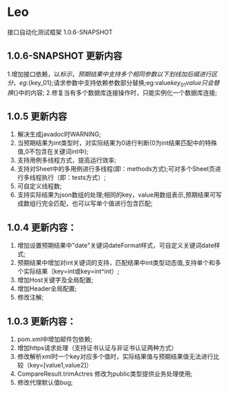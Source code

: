 Leo
===

接口自动化测试框架 1.0.6-SNAPSHOT

1.0.6-SNAPSHOT 更新内容
-------------------------------
1.增加接口依赖，以${}标示，预期结果中支持多个相同参数以下划线加后缀进行区分，eg:${key_01};请求参数中支持依赖参数部分替换;eg:value${key_01}value 只会替换${}中的内容;
2.修复当有多个数据库连接操作时，只能实例化一个数据库连接;


1.0.5 更新内容
-------------------------------
1. 解决生成javadoc时WARNING;
2. 当预期结果为int类型时，对实际结果为0进行判断(0为int结果匹配中的特殊值,0不包含在关键词int中);
3. 支持用例多线程方式，提高运行效率;
4. 支持对Sheet中的多用例进行多线程(即：methods方式);可对多个Sheet页进行多线程执行（即：tests方式）;
5. 可自定义线程数;
6. 支持实际结果为json数组的处理;相同的key，value用数组表示,预期结果可写成数组行完全匹配，也可以写单个值进行包含匹配;



1.0.4 更新内容：
-------------------------------
1. 增加设置预期结果中"date"关键词dateFormat样式，可自定义关键词date样式;
2. 预期结果中增加对int关键词的支持，匹配结果中int类型动态值,支持单个和多个实际结果（key=int或key=int^int）;
3. 增加Host关键字及全局配置;
4. 增加Header全局配置;
5. 修改注解;


1.0.3 更新内容：
-------------------------------
1. pom.xml中增加邮件包依赖;  
2. 增加https请求处理（支持证书认证与非证书认证两种方式）
3. 修改解析xml时一个key对应多个值时，实际结果值与预期结果值无法进行比较（key=[value1,value2]）
4. CompareResult.trimActres 修改为public类型提供业务处理使用;
5. 修改代理默认值bug;